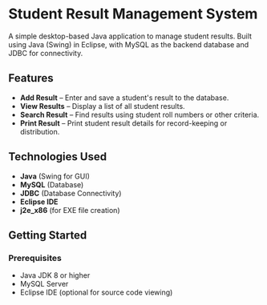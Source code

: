 # Student Result Management System

A simple desktop-based Java application to manage student results. Built using Java (Swing) in Eclipse, with MySQL as the backend database and JDBC for connectivity.

## Features

- **Add Result** – Enter and save a student's result to the database.
- **View Results** – Display a list of all student results.
- **Search Result** – Find results using student roll numbers or other criteria.
- **Print Result** – Print student result details for record-keeping or distribution.

## Technologies Used

- **Java** (Swing for GUI)
- **MySQL** (Database)
- **JDBC** (Database Connectivity)
- **Eclipse IDE**
- **j2e_x86** (for EXE file creation)

## Getting Started

### Prerequisites

- Java JDK 8 or higher
- MySQL Server
- Eclipse IDE (optional for source code viewing)




